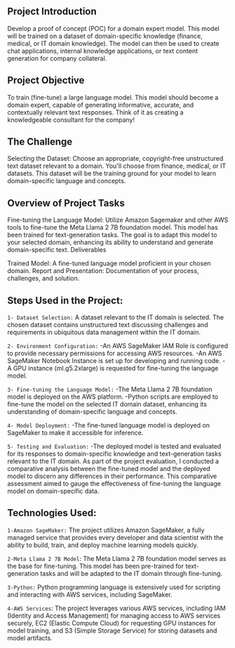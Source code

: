 ## Project Introduction
Develop a proof of concept (POC) for a domain expert model. This model will be trained on a dataset of domain-specific knowledge (finance, medical, or IT domain knowledge). The model can then be used to create chat applications, internal knowledge applications, or text content generation for company collateral.

## Project Objective

To train (fine-tune) a large language model. This model should become a domain expert, capable of generating informative, accurate, and contextually relevant text responses. Think of it as creating a knowledgeable consultant for the company!

## The Challenge

Selecting the Dataset: Choose an appropriate, copyright-free unstructured text dataset relevant to a domain. You'll choose from finance, medical, or IT datasets. This dataset will be the training ground for your model to learn domain-specific language and concepts.

## Overview of Project Tasks

Fine-tuning the Language Model:
Utilize Amazon Sagemaker and other AWS tools to fine-tune the Meta Llama 2 7B foundation model. This model has been trained for text-generation tasks. The goal is to adapt this model to your selected domain, enhancing its ability to understand and generate domain-specific text.
Deliverables

Trained Model: A fine-tuned language model proficient in your chosen domain.
Report and Presentation: Documentation of your process, challenges, and solution.

## Steps Used in the Project:
`1- Dataset Selection:` 
A dataset relevant to the IT domain is selected. The chosen dataset contains unstructured text discussing challenges and requirements in ubiquitous data management within the IT domain.

`2- Environment Configuration:`
-An AWS SageMaker IAM Role is configured to provide necessary permissions for accessing AWS resources. -An AWS SageMaker Notebook Instance is set up for developing and running code. -A GPU instance (ml.g5.2xlarge) is requested for fine-tuning the language model.

`3- Fine-tuning the Language Model:`
-The Meta Llama 2 7B foundation model is deployed on the AWS platform. -Python scripts are employed to fine-tune the model on the selected IT domain dataset, enhancing its understanding of domain-specific language and concepts.

`4- Model Deployment:`
-The fine-tuned language model is deployed on SageMaker to make it accessible for inference.

`5- Testing and Evaluation:`
-The deployed model is tested and evaluated for its responses to domain-specific knowledge and text-generation tasks relevant to the IT domain. As part of the project evaluation, I conducted a comparative analysis between the fine-tuned model and the deployed model to discern any differences in their performance. This comparative assessment aimed to gauge the effectiveness of fine-tuning the language model on domain-specific data.

## Technologies Used:
`1-Amazon SageMaker:` The project utilizes Amazon SageMaker, a fully managed service that provides every developer and data scientist with the ability to build, train, and deploy machine learning models quickly.

`2-Meta Llama 2 7B Model`: The Meta Llama 2 7B foundation model serves as the base for fine-tuning. This model has been pre-trained for text-generation tasks and will be adapted to the IT domain through fine-tuning.

`3-Python:` Python programming language is extensively used for scripting and interacting with AWS services, including SageMaker.

`4-AWS Services`: The project leverages various AWS services, including IAM (Identity and Access Management) for managing access to AWS services securely, EC2 (Elastic Compute Cloud) for requesting GPU instances for model training, and S3 (Simple Storage Service) for storing datasets and model artifacts.
